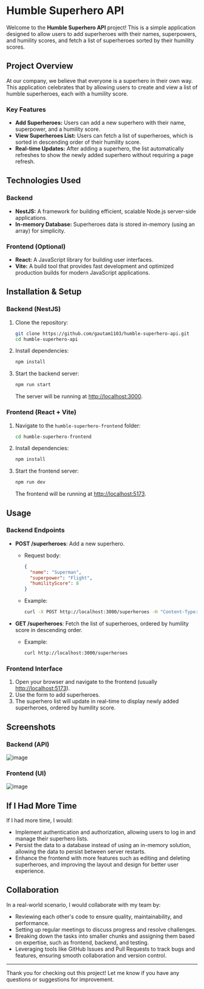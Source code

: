 # Humble Superhero API

Welcome to the **Humble Superhero API** project! This is a simple application designed to allow users to add superheroes with their names, superpowers, and humility scores, and fetch a list of superheroes sorted by their humility scores.

## Project Overview

At our company, we believe that everyone is a superhero in their own way. This application celebrates that by allowing users to create and view a list of humble superheroes, each with a humility score.

### Key Features

- **Add Superheroes:** Users can add a new superhero with their name, superpower, and a humility score.
- **View Superheroes List:** Users can fetch a list of superheroes, which is sorted in descending order of their humility score.
- **Real-time Updates:** After adding a superhero, the list automatically refreshes to show the newly added superhero without requiring a page refresh.

## Technologies Used

### Backend
- **NestJS:** A framework for building efficient, scalable Node.js server-side applications.
- **In-memory Database:** Superheroes data is stored in-memory (using an array) for simplicity.

### Frontend (Optional)
- **React:** A JavaScript library for building user interfaces.
- **Vite:** A build tool that provides fast development and optimized production builds for modern JavaScript applications.

## Installation & Setup

### Backend (NestJS)

1. Clone the repository:
   ```bash
   git clone https://github.com/gautam1103/humble-superhero-api.git
   cd humble-superhero-api


2. Install dependencies:
   ```bash
   npm install
   ```

3. Start the backend server:
   ```bash
   npm run start
   ```
   The server will be running at [http://localhost:3000](http://localhost:3000).

### Frontend (React + Vite)

1. Navigate to the `humble-superhero-frontend` folder:
   ```bash
   cd humble-superhero-frontend
   ```

2. Install dependencies:
   ```bash
   npm install
   ```

3. Start the frontend server:
   ```bash
   npm run dev
   ```
   The frontend will be running at [http://localhost:5173](http://localhost:5173).

## Usage

### Backend Endpoints

- **POST /superheroes**: Add a new superhero.
    - Request body:
      ```json
      {
        "name": "Superman",
        "superpower": "Flight",
        "humilityScore": 8
      }
      ```
    - Example:
      ```bash
      curl -X POST http://localhost:3000/superheroes -H "Content-Type: application/json" -d '{"name": "Superman", "superpower": "Flight", "humilityScore": 8}'
      ```

- **GET /superheroes**: Fetch the list of superheroes, ordered by humility score in descending order.
    - Example:
      ```bash
      curl http://localhost:3000/superheroes
      ```

### Frontend Interface

1. Open your browser and navigate to the frontend (usually [http://localhost:5173](http://localhost:5173)).
2. Use the form to add superheroes.
3. The superhero list will update in real-time to display newly added superheroes, ordered by humility score.

## Screenshots

### Backend (API)
![image](https://github.com/user-attachments/assets/ece3adfe-76bb-4ebe-ada1-3ac53747f170)


### Frontend (UI)

![image](https://github.com/user-attachments/assets/2a2397b6-de9d-41df-a3cf-b8573ad17432)


## If I Had More Time

If I had more time, I would:
- Implement authentication and authorization, allowing users to log in and manage their superhero lists.
- Persist the data to a database instead of using an in-memory solution, allowing the data to persist between server restarts.
- Enhance the frontend with more features such as editing and deleting superheroes, and improving the layout and design for better user experience.

## Collaboration

In a real-world scenario, I would collaborate with my team by:
- Reviewing each other's code to ensure quality, maintainability, and performance.
- Setting up regular meetings to discuss progress and resolve challenges.
- Breaking down the tasks into smaller chunks and assigning them based on expertise, such as frontend, backend, and testing.
- Leveraging tools like GitHub Issues and Pull Requests to track bugs and features, ensuring smooth collaboration and version control.

---

Thank you for checking out this project! Let me know if you have any questions or suggestions for improvement.
```

